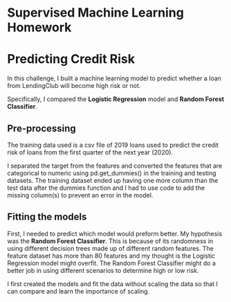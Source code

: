 # Supervised Machine Learning Homework
# Predicting Credit Risk

In this challenge, I built a machine learning model to predict whether a loan from LendingClub will become high risk or not.

Specifically, I compared the <b>Logistic Regression</b> model and <b>Random Forest Classifier</b>.

## Pre-processing

The training data used is a csv file of 2019 loans used to predict the credit risk of loans from the first quarter of the next year (2020).

I separated the target from the features and converted the features that are categorical to numeric using pd.get_dummies() in the training and testing datasets. The training dataset ended up having one more column than the test data after the dummies function and I had to use code to add the missing column(s) to prevent an error in the model.

## Fitting the models

First, I needed to predict which model would preform better. My hypothesis was the <b>Random Forest Classifier</b>. This is because of its randomness in using different decision trees made up of different random features. The feature dataset has more than 80 features and my thought is the Logistic Regression model might overfit. The Random Forest Classifier might do a better job in using different scenarios to determine high or low risk.

I first created the models and fit the data without scaling the data so that I can compare and learn the importance of scaling.
